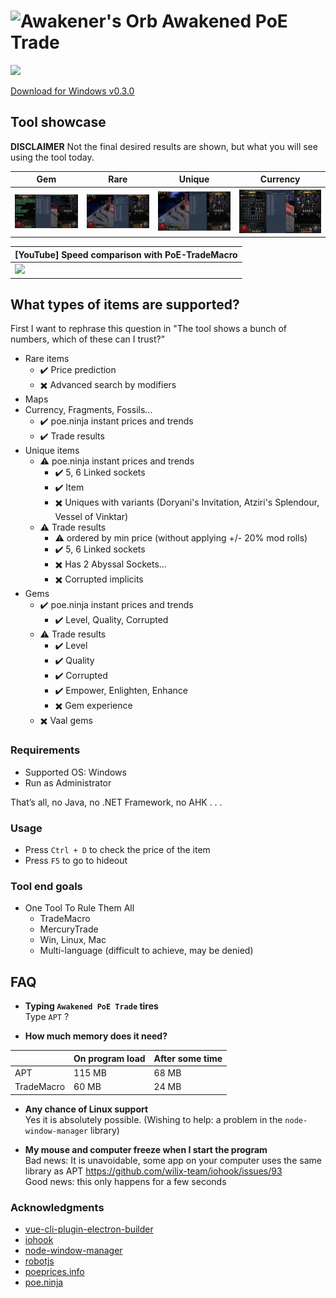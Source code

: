 # ![Awakener's Orb](https://web.poecdn.com/image/Art/2DItems/Currency/TransferOrb.png) Awakened PoE Trade

[![](https://img.shields.io/github/downloads/SnosMe/awakened-poe-trade/total?color=%23000&label=Players%20using%20this%20tool%20%28Downloads%29&style=flat-square)](https://github.com/SnosMe/awakened-poe-trade/releases/download/v0.3.0/Awakened-PoE-Trade-Setup-0.3.0.exe "")

[Download for Windows v0.3.0](https://github.com/SnosMe/awakened-poe-trade/releases/download/v0.3.0/Awakened-PoE-Trade-Setup-0.3.0.exe)

## Tool showcase

**DISCLAIMER** Not the final desired results are shown, but what you will see using the tool today.

| Gem | Rare | Unique | Currency |
|-----|------|--------|----------|
| ![](./showcase/gem.png?raw=true) | ![](./showcase/rare.png?raw=true) | ![](./showcase/unique.png?raw=true) | ![](./showcase/currency.png?raw=true) |

| [YouTube] Speed comparison with PoE-TradeMacro |
|-----|
| [![](http://img.youtube.com/vi/PCohkEmWRT8/0.jpg)](http://www.youtube.com/watch?v=PCohkEmWRT8 "") |

## What types of items are supported?
First I want to rephrase this question in "The tool shows a bunch of numbers, which of these can I trust?"
- Rare items
  - :heavy_check_mark: Price prediction
  - :heavy_multiplication_x: Advanced search by modifiers
- Maps
- Currency, Fragments, Fossils...
  - :heavy_check_mark: poe.ninja instant prices and trends
  - :heavy_check_mark: Trade results
- Unique items
  - :warning: poe.ninja instant prices and trends
    - :heavy_check_mark: 5, 6 Linked sockets
    - :heavy_check_mark: Item
    - :heavy_multiplication_x: Uniques with variants (Doryani's Invitation, Atziri's Splendour, Vessel of Vinktar)
  - :warning: Trade results
    - :warning: ordered by min price (without applying +/- 20% mod rolls)
    - :heavy_check_mark: 5, 6 Linked sockets
    - :heavy_multiplication_x: Has 2 Abyssal Sockets...
    - :heavy_multiplication_x: Corrupted implicits
- Gems
  - :heavy_check_mark: poe.ninja instant prices and trends
    - :heavy_check_mark: Level, Quality, Corrupted
  - :warning: Trade results
    - :heavy_check_mark: Level
    - :heavy_check_mark: Quality
    - :heavy_check_mark: Corrupted
    - :heavy_check_mark: Empower, Enlighten, Enhance
    - :heavy_multiplication_x: Gem experience
  - :heavy_multiplication_x: Vaal gems

### Requirements
- Supported OS: Windows
- Run as Administrator

That’s all, no Java, no .NET Framework, no AHK . . .

### Usage
- Press `Ctrl + D` to check the price of the item
- Press `F5` to go to hideout

### Tool end goals
- One Tool To Rule Them All
  - TradeMacro
  - MercuryTrade
  - Win, Linux, Mac
  - Multi-language (difficult to achieve, may be denied)

## FAQ

- **Typing `Awakened PoE Trade` tires**\
Type `APT` ?

- **How much memory does it need?**

|    | On program load | After some time |
|----|-----------------|-----------------|
| APT | 115 MB         | 68 MB |
| TradeMacro | 60 MB   | 24 MB |

- **Any chance of Linux support**\
Yes it is absolutely possible. (Wishing to help: a problem in the `node-window-manager` library)

- **My mouse and computer freeze when I start the program**\
Bad news: It is unavoidable, some app on your computer uses the same library as APT https://github.com/wilix-team/iohook/issues/93 \
Good news: this only happens for a few seconds


### Acknowledgments

- [vue-cli-plugin-electron-builder](https://github.com/nklayman/vue-cli-plugin-electron-builder)
- [iohook](https://github.com/wilix-team/iohook)
- [node-window-manager](https://github.com/sentialx/node-window-manager)
- [robotjs](https://github.com/octalmage/robotjs)
- [poeprices.info](https://www.poeprices.info/)
- [poe.ninja](https://poe.ninja/)
